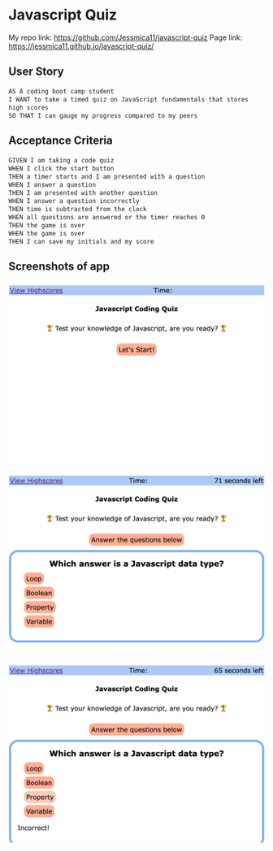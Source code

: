 # Javascript Quiz

My repo link: https://github.com/Jessmica11/javascript-quiz
Page link: https://jessmica11.github.io/javascript-quiz/

## User Story

```
AS A coding boot camp student
I WANT to take a timed quiz on JavaScript fundamentals that stores high scores
SO THAT I can gauge my progress compared to my peers
```

## Acceptance Criteria

```
GIVEN I am taking a code quiz
WHEN I click the start button
THEN a timer starts and I am presented with a question
WHEN I answer a question
THEN I am presented with another question
WHEN I answer a question incorrectly
THEN time is subtracted from the clock
WHEN all questions are answered or the timer reaches 0
THEN the game is over
WHEN the game is over
THEN I can save my initials and my score
```

## Screenshots of app

![main screen before questions start](./assets/quiz-at-start.png)

![with the timer started](./assets/quiz-with-timer-and-question.png)

![with a feedback response after user makes choice](./assets/quiz-feedback-correct-incorrect.png)
